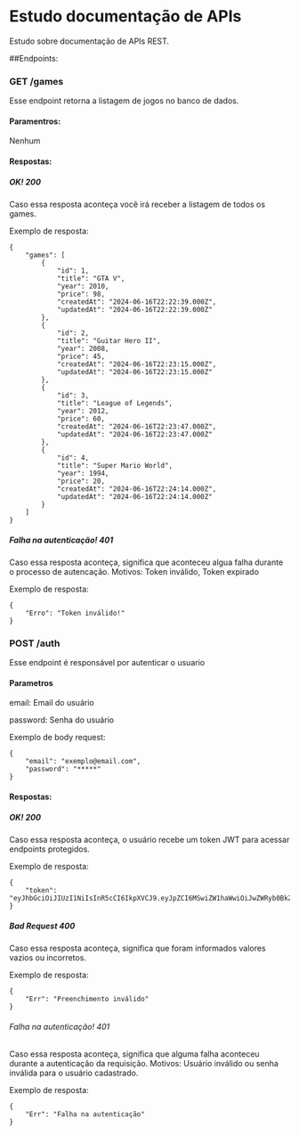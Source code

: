 # Estudo documentação de APIs
Estudo sobre documentação de APIs REST.

##Endpoints:

### GET /games
Esse endpoint retorna a listagem de jogos no banco de dados.
#### Paramentros:
Nenhum
#### Respostas:
##### OK! 200
Caso essa resposta aconteça você irá receber a listagem de todos os games.

Exemplo de resposta:

```
{
    "games": [
        {
            "id": 1,
            "title": "GTA V",
            "year": 2010,
            "price": 98,
            "createdAt": "2024-06-16T22:22:39.000Z",
            "updatedAt": "2024-06-16T22:22:39.000Z"
        },
        {
            "id": 2,
            "title": "Guitar Hero II",
            "year": 2008,
            "price": 45,
            "createdAt": "2024-06-16T22:23:15.000Z",
            "updatedAt": "2024-06-16T22:23:15.000Z"
        },
        {
            "id": 3,
            "title": "League of Legends",
            "year": 2012,
            "price": 60,
            "createdAt": "2024-06-16T22:23:47.000Z",
            "updatedAt": "2024-06-16T22:23:47.000Z"
        },
        {
            "id": 4,
            "title": "Super Mario World",
            "year": 1994,
            "price": 20,
            "createdAt": "2024-06-16T22:24:14.000Z",
            "updatedAt": "2024-06-16T22:24:14.000Z"
        }
    ]
}
```
##### Falha na autenticação! 401
Caso essa resposta aconteça, significa que aconteceu algua falha durante o processo de autencação. Motivos: Token inválido, Token expirado 

Exemplo de resposta:

```
{
    "Erro": "Token inválido!"
}
```

### POST /auth
Esse endpoint é responsável por autenticar o usuario
#### Parametros
email: Email do usuário 

password: Senha do usuário

Exemplo de body request:

```
{
    "email": "exemplo@email.com",
    "password": "*****"
}
```

#### Respostas:

##### OK! 200
Caso essa resposta aconteça, o usuário recebe um token JWT para acessar endpoints protegidos.

Exemplo de resposta: 

```
{
    "token": "eyJhbGciOiJIUzI1NiIsInR5cCI6IkpXVCJ9.eyJpZCI6MSwiZW1haWwiOiJwZWRyb0BkZXYuY29tIiwiaWF0IjoxNzE4NTkzMzQ3LCJleHAiOjE3MTg2MDA1NDd9.nmU0aWmVzaUPVlxOgcWZphpaQHBBPHATibJwmIuLS3M"
}
```

##### Bad Request 400
Caso essa resposta aconteça, significa que foram informados valores vazios ou incorretos.

Exemplo de resposta:

```
{
    "Err": "Preenchimento inválido"
}
```

###### Falha na autenticação! 401
Caso essa resposta aconteça, significa que alguma falha aconteceu durante a autenticação da requisição. Motivos: Usuário inválido ou senha inválida para o usuário cadastrado.

Exemplo de resposta:

```
{
    "Err": "Falha na autenticação"
}
```

 


